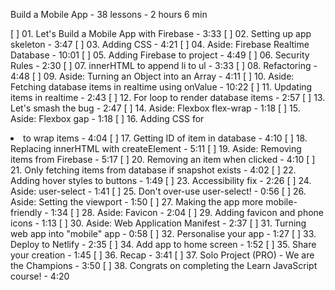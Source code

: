 Build a Mobile App - 38 lessons - 2 hours 6 min

[ ] 01. Let's Build a Mobile App with Firebase - 3:33
[ ] 02. Setting up app skeleton - 3:47
[ ] 03. Adding CSS - 4:21
[ ] 04. Aside: Firebase Realtime Database - 10:01
[ ] 05. Adding Firebase to project - 4:49
[ ] 06. Security Rules - 2:30
[ ] 07. innerHTML to append li to ul - 3:33
[ ] 08. Refactoring - 4:48
[ ] 09. Aside: Turning an Object into an Array - 4:11
[ ] 10. Aside: Fetching database items in realtime using onValue - 10:22
[ ] 11. Updating items in realtime - 2:43
[ ] 12. For loop to render database items - 2:57
[ ] 13. Let's smash the bug - 2:47
[ ] 14. Aside: Flexbox flex-wrap - 1:18
[ ] 15. Aside: Flexbox gap - 1:18
[ ] 16. Adding CSS for <li> to wrap items - 4:04
[ ] 17. Getting ID of item in database - 4:10
[ ] 18. Replacing innerHTML with createElement - 5:11
[ ] 19. Aside: Removing items from Firebase - 5:17
[ ] 20. Removing an item when clicked - 4:10
[ ] 21. Only fetching items from database if snapshot exists - 4:02
[ ] 22. Adding hover styles to buttons - 1:49
[ ] 23. Accessibility fix - 2:26
[ ] 24. Aside: user-select - 1:41
[ ] 25. Don't over-use user-select! - 0:56
[ ] 26. Aside: Setting the viewport - 1:50
[ ] 27. Making the app more mobile-friendly - 1:34
[ ] 28. Aside: Favicon - 2:04
[ ] 29. Adding favicon and phone icons - 1:13
[ ] 30. Aside: Web Application Manifest - 2:37
[ ] 31. Turning web app into "mobile" app - 0:58
[ ] 32. Personalise your app - 1:27
[ ] 33. Deploy to Netlify - 2:35
[ ] 34. Add app to home screen - 1:52
[ ] 35. Share your creation - 1:45
[ ] 36. Recap - 3:41
[ ] 37. Solo Project (PRO) - We are the Champions - 3:50
[ ] 38. Congrats on completing the Learn JavaScript course! - 4:20